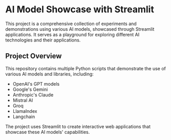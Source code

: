 # AI Model Showcase with Streamlit

This project is a comprehensive collection of experiments and demonstrations using various AI models, showcased through Streamlit applications. It serves as a playground for exploring different AI technologies and their applications.

## Project Overview

This repository contains multiple Python scripts that demonstrate the use of various AI models and libraries, including:

- OpenAI's GPT models
- Google's Gemini
- Anthropic's Claude
- Mistral AI
- Groq
- LlamaIndex
- Langchain

The project uses Streamlit to create interactive web applications that showcase these AI models' capabilities.

